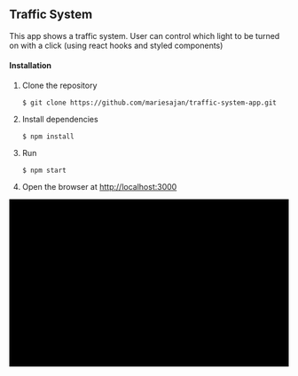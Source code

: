 ## Traffic System
This app shows a traffic system. User can control which light to be turned on with a click (using react hooks and styled components)
    
#### Installation

1. Clone the repository
    ```
    $ git clone https://github.com/mariesajan/traffic-system-app.git
    ```
    
2. Install dependencies
   ```
   $ npm install
   ```

3. Run
   ```
   $ npm start
   ```

4. Open the browser at [http://localhost:3000](http://localhost:3000)


![](traffic-system.gif)